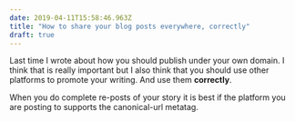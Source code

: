 ```yaml
---
date: 2019-04-11T15:58:46.963Z
title: "How to share your blog posts everywhere, correctly"
draft: true
---
```


Last time I wrote about how you should publish under your own domain. I think that is really important but I also think that you should use other platforms to promote your writing. And use them **correctly**. 

When you do complete re-posts of your story it is best if the platform you are posting to supports the canonical-url metatag. 